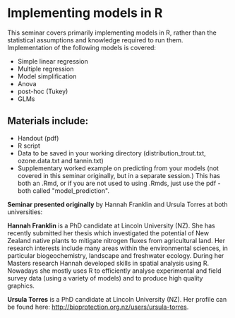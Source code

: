 # Implementing models in R
This seminar covers primarily implementing models in R, rather than the statistical assumptions and knowledge required to run them.  Implementation of the following models is covered: 
* Simple linear regression
* Multiple regression
* Model simplification
* Anova
* post-hoc (Tukey)
* GLMs

## Materials include: 
* Handout (pdf)
* R script
* Data to be saved in your working directory (distribution_trout.txt, ozone.data.txt and tannin.txt)
* Supplementary worked example on predicting from your models (not covered in this seminar originally, but in a separate session.) This has both an .Rmd, or if you are not used to using .Rmds, just use the pdf - both called "model_prediction".

__Seminar presented originally__ by Hannah Franklin and Ursula Torres at both universities:

__Hannah Franklin__ is a PhD candidate at Lincoln University (NZ). She has recently submitted her thesis which investigated the potential of New Zealand native plants to mitigate nitrogen fluxes from agricultural land. Her research interests include many areas within the environmental sciences, in particular biogeochemistry, landscape and freshwater ecology. During her Masters research Hannah developed skills in spatial analysis using R. Nowadays she mostly uses R to efficiently analyse experimental and field survey data (using a variety of models) and to produce high quality graphics. ​

__Ursula Torres__ is a PhD candidate at Lincoln University (NZ).  Her profile can be found here: http://bioprotection.org.nz/users/ursula-torres.